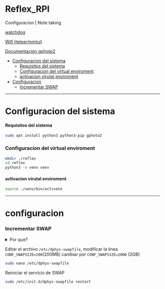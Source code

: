 # Reflex_RPI
Configuracion | Note taking

[watchdog](https://pimylifeup.com/raspberry-pi-watchdog/)


[Wifi Helper(nmtui)](https://docs.redhat.com/en/documentation/red_hat_enterprise_linux/7/html/networking_guide/sec-configuring_ip_networking_with_nmtui
)

[Documentacion gphoto2](http://www.gphoto.org/doc/manual/ref-gphoto2-cli.html)

- [Configuracion del sistema](#configuracion-del-sistema)
    - [Requisitos del sistema](#requisitos-del-sistema)
    - [Configuracion del virtual enviroment](#configuracion-del-virtual-enviroment)
    - [activacion virutal enviroment](#activacion-virutal-enviroment)
- [Configuracion](#configuracion)
    - [Incrementar SWAP](#incrementar-swap)
<hr>

# Configuracion del sistema


#### Requisitos del sistema

  ```bash
  sudo apt install python3 python3-pip gphoto2
  ```


### Configuracion del virtual enviroment
 ```bash
 mkdir ./reflex
 cd reflex
 python3 -m venv venv
 ```
#### activacion virutal enviroment

```bash
source ./venv/bin/activate
```

<hr>

# configuracion
### Incrementar SWAP
<details>

<summary>Por que?</summary>

> SWAP = parte del disco(tarjeta SD) que se utiliza como RAM
> 
> Cuando la ram se llena linux automaticamente comienza a utilizar el disco como RAM, una vez la RAM y SWAP se llenan el sistema va a entrar en un estado de bloqueo, si el consumo no disminuye, el sistema quedara bloqueado indefinidamente
> 
> Al trabajar con solo 512MB de ram, cualquier proceso relativamente pesado va a empezar a consumir SWAP, configurado en 200MB por defecto, con esta modificacion subimos el espacio de SWAP a 2GB.
> 
> Posiblemente sea necesario solo para desarrollo(ya que uso vscode remote ssh para desarrollar y esto consume mucha RAM del sistema), pero teniendo en cuenta la inestabilidad que podria traer quedarse sin SWAP, recomiendo hacerlo en los equipos de produccion.

</details>


Editar el archivo `/etc/dphys-swapfile`, modificar la linea `CONF_SWAPSIZE=200`(200MB) cambiar por `CONF_SWAPSIZE=2000` (2GB)
```bash
sudo nano /etc/dphys-swapfile
```



Reiniciar el servicio de SWAP
```bash
sudo /etc/init.d/dphys-swapfile restart
```




